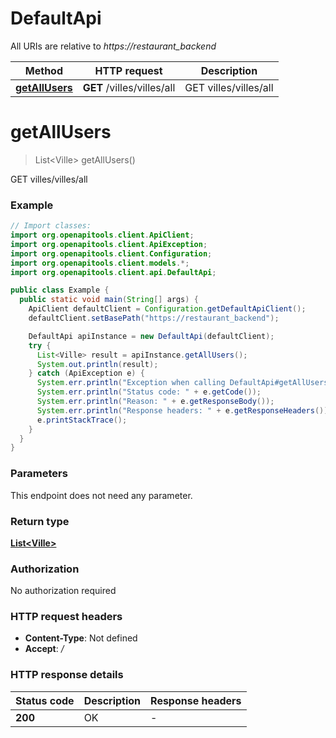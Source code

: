 # DefaultApi

All URIs are relative to *https://restaurant_backend*

| Method | HTTP request | Description |
|------------- | ------------- | -------------|
| [**getAllUsers**](DefaultApi.md#getAllUsers) | **GET** /villes/villes/all | GET villes/villes/all |


<a name="getAllUsers"></a>
# **getAllUsers**
> List&lt;Ville&gt; getAllUsers()

GET villes/villes/all

### Example
```java
// Import classes:
import org.openapitools.client.ApiClient;
import org.openapitools.client.ApiException;
import org.openapitools.client.Configuration;
import org.openapitools.client.models.*;
import org.openapitools.client.api.DefaultApi;

public class Example {
  public static void main(String[] args) {
    ApiClient defaultClient = Configuration.getDefaultApiClient();
    defaultClient.setBasePath("https://restaurant_backend");

    DefaultApi apiInstance = new DefaultApi(defaultClient);
    try {
      List<Ville> result = apiInstance.getAllUsers();
      System.out.println(result);
    } catch (ApiException e) {
      System.err.println("Exception when calling DefaultApi#getAllUsers");
      System.err.println("Status code: " + e.getCode());
      System.err.println("Reason: " + e.getResponseBody());
      System.err.println("Response headers: " + e.getResponseHeaders());
      e.printStackTrace();
    }
  }
}
```

### Parameters
This endpoint does not need any parameter.

### Return type

[**List&lt;Ville&gt;**](Ville.md)

### Authorization

No authorization required

### HTTP request headers

 - **Content-Type**: Not defined
 - **Accept**: */*

### HTTP response details
| Status code | Description | Response headers |
|-------------|-------------|------------------|
| **200** | OK |  -  |

